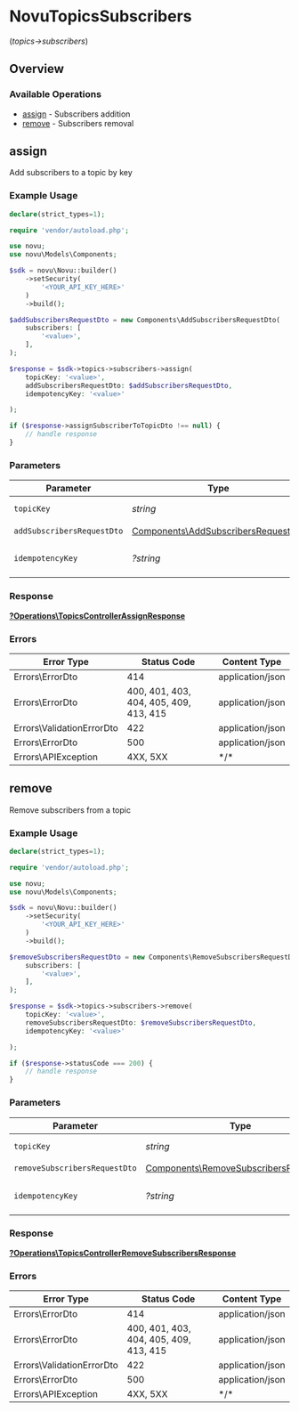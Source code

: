 # NovuTopicsSubscribers
(*topics->subscribers*)

## Overview

### Available Operations

* [assign](#assign) - Subscribers addition
* [remove](#remove) - Subscribers removal

## assign

Add subscribers to a topic by key

### Example Usage

```php
declare(strict_types=1);

require 'vendor/autoload.php';

use novu;
use novu\Models\Components;

$sdk = novu\Novu::builder()
    ->setSecurity(
        '<YOUR_API_KEY_HERE>'
    )
    ->build();

$addSubscribersRequestDto = new Components\AddSubscribersRequestDto(
    subscribers: [
        '<value>',
    ],
);

$response = $sdk->topics->subscribers->assign(
    topicKey: '<value>',
    addSubscribersRequestDto: $addSubscribersRequestDto,
    idempotencyKey: '<value>'

);

if ($response->assignSubscriberToTopicDto !== null) {
    // handle response
}
```

### Parameters

| Parameter                                                                                  | Type                                                                                       | Required                                                                                   | Description                                                                                |
| ------------------------------------------------------------------------------------------ | ------------------------------------------------------------------------------------------ | ------------------------------------------------------------------------------------------ | ------------------------------------------------------------------------------------------ |
| `topicKey`                                                                                 | *string*                                                                                   | :heavy_check_mark:                                                                         | The topic key                                                                              |
| `addSubscribersRequestDto`                                                                 | [Components\AddSubscribersRequestDto](../../Models/Components/AddSubscribersRequestDto.md) | :heavy_check_mark:                                                                         | N/A                                                                                        |
| `idempotencyKey`                                                                           | *?string*                                                                                  | :heavy_minus_sign:                                                                         | A header for idempotency purposes                                                          |

### Response

**[?Operations\TopicsControllerAssignResponse](../../Models/Operations/TopicsControllerAssignResponse.md)**

### Errors

| Error Type                             | Status Code                            | Content Type                           |
| -------------------------------------- | -------------------------------------- | -------------------------------------- |
| Errors\ErrorDto                        | 414                                    | application/json                       |
| Errors\ErrorDto                        | 400, 401, 403, 404, 405, 409, 413, 415 | application/json                       |
| Errors\ValidationErrorDto              | 422                                    | application/json                       |
| Errors\ErrorDto                        | 500                                    | application/json                       |
| Errors\APIException                    | 4XX, 5XX                               | \*/\*                                  |

## remove

Remove subscribers from a topic

### Example Usage

```php
declare(strict_types=1);

require 'vendor/autoload.php';

use novu;
use novu\Models\Components;

$sdk = novu\Novu::builder()
    ->setSecurity(
        '<YOUR_API_KEY_HERE>'
    )
    ->build();

$removeSubscribersRequestDto = new Components\RemoveSubscribersRequestDto(
    subscribers: [
        '<value>',
    ],
);

$response = $sdk->topics->subscribers->remove(
    topicKey: '<value>',
    removeSubscribersRequestDto: $removeSubscribersRequestDto,
    idempotencyKey: '<value>'

);

if ($response->statusCode === 200) {
    // handle response
}
```

### Parameters

| Parameter                                                                                        | Type                                                                                             | Required                                                                                         | Description                                                                                      |
| ------------------------------------------------------------------------------------------------ | ------------------------------------------------------------------------------------------------ | ------------------------------------------------------------------------------------------------ | ------------------------------------------------------------------------------------------------ |
| `topicKey`                                                                                       | *string*                                                                                         | :heavy_check_mark:                                                                               | The topic key                                                                                    |
| `removeSubscribersRequestDto`                                                                    | [Components\RemoveSubscribersRequestDto](../../Models/Components/RemoveSubscribersRequestDto.md) | :heavy_check_mark:                                                                               | N/A                                                                                              |
| `idempotencyKey`                                                                                 | *?string*                                                                                        | :heavy_minus_sign:                                                                               | A header for idempotency purposes                                                                |

### Response

**[?Operations\TopicsControllerRemoveSubscribersResponse](../../Models/Operations/TopicsControllerRemoveSubscribersResponse.md)**

### Errors

| Error Type                             | Status Code                            | Content Type                           |
| -------------------------------------- | -------------------------------------- | -------------------------------------- |
| Errors\ErrorDto                        | 414                                    | application/json                       |
| Errors\ErrorDto                        | 400, 401, 403, 404, 405, 409, 413, 415 | application/json                       |
| Errors\ValidationErrorDto              | 422                                    | application/json                       |
| Errors\ErrorDto                        | 500                                    | application/json                       |
| Errors\APIException                    | 4XX, 5XX                               | \*/\*                                  |